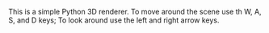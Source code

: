 This is a simple Python 3D renderer. To move around the scene use th W, A, S, and D keys; To look around use the left and right arrow keys.
